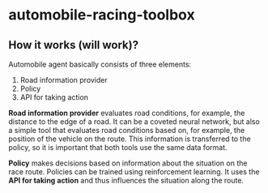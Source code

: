 # automobile-racing-toolbox

## How it works (will work)?

Automobile agent basically consists of three elements:

1. Road information provider
2. Policy
3. API for taking action

**Road information provider** evaluates road conditions, for example, the distance to the edge of a road. It can be a coveted neural network, but also a simple tool that evaluates road conditions based on, for example, the position of the vehicle on the route. This information is transferred to the policy, so it is important that both tools use the same data format. 

**Policy** makes decisions based on information about the situation on the race route. Policies can be trained using reinforcement learning. It uses the **API for taking action** and thus influences the situation along the route.
